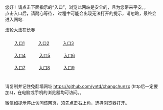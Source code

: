 您好！请点击下面指示的“入口”，浏览此网站是安全的，且为您带来平安。。 <br/>
点击入口后，请耐心等待， 过程中可能会出现无法打开的提示，请忽略，最终会进入网站. </br>

法轮大法在长春<br/>
<div style="padding:10px"><a style="margin:20px" target="_blank" href="https://do14u9ikouooi.cloudfront.net/2Qpsp?iogdzht" id="ccLink1" rel="nofollow">入口1</a> <a target="_blank" style="margin:20px" href="https://d16t9mlw87ed1g.cloudfront.net/2Qpsp?kiauzf" id="ccLink2" rel="nofollow">入口2</a> <a style="margin:20px" target="_blank" href="https://d3iup6ifhrsomq.cloudfront.net/2Qpsp?hkepvazl" id="ccLink3" rel="nofollow">入口3</a></div>

<div style="padding:10px" ><a style="margin:20px" target="_blank" href="https://do14u9ikouooi.cloudfront.net/2Qpsp?iogdzht" id="ccLink4" rel="nofollow">入口4</a> <a style="margin:20px" href="https://d16t9mlw87ed1g.cloudfront.net/2Qpsp?kiauzf" target="_blank" id="ccLink5" rel="nofollow">入口5</a> <a style="margin:20px" href="https://d3iup6ifhrsomq.cloudfront.net/2Qpsp?hkepvazl" target="_blank" id="ccLink6" rel="nofollow">入口6</a></div>

<div style="padding:10px"><a style="margin:20px" target="_blank" href="https://do14u9ikouooi.cloudfront.net/2Qpsp?iogdzht" id="ccLink7" rel="nofollow">入口7</a> <a style="margin:20px" href="https://d16t9mlw87ed1g.cloudfront.net/2Qpsp?kiauzf" target="_blank" id="ccLink8" rel="nofollow">入口8</a> <a style="margin:20px" target="_blank" href="https://d3iup6ifhrsomq.cloudfront.net/2Qpsp?hkepvazl" id="ccLink9" rel="nofollow">入口9</a></div>

<br/>



请复制并记住免翻墙网址 https://github.com/yntd/changchunzx (http后一定要加s)，在电脑或手机的浏览器均可访问。。<br/>

微信如提示停止访问该网页，须先点击右上角，选择浏览器打开。
